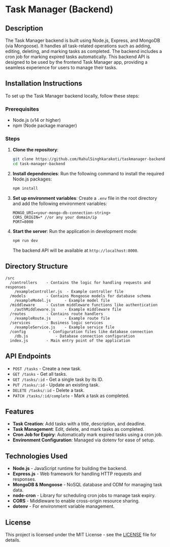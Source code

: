  
# Task Manager (Backend)

## Description
The Task Manager backend is built using Node.js, Express, and MongoDB (via Mongoose). It handles all task-related operations such as adding, editing, deleting, and marking tasks as completed. The backend includes a cron job for marking expired tasks automatically. This backend API is designed to be used by the frontend Task Manager app, providing a seamless experience for users to manage their tasks.

## Installation Instructions

To set up the Task Manager backend locally, follow these steps:

### Prerequisites
- Node.js (v14 or higher)
- npm (Node package manager)

### Steps

1. **Clone the repository**:
   ```bash
   git clone https://github.com/RahulSinghkarakoti/taskmanager-backend.git
   cd task-manager-backend
   ```

2. **Install dependencies**:
   Run the following command to install the required Node.js packages:
   ```bash
   npm install
   ```

3. **Set up environment variables**:
   Create a `.env` file in the root directory and add the following environment variables:
   ```
   MONGO_URI=<your-mongo-db-connection-string>
   CORS_ORIGIN=* //or any your domain/ip
   PORT=8000
   ```

4. **Start the server**:
   Run the application in development mode:
   ```bash
   npm run dev
   ```
   The backend API will be available at `http://localhost:8000`.

 

## Directory Structure
```
/src
  /controllers    - Contains the logic for handling requests and responses
    /exampleController.js  - Example controller file
  /models         - Contains Mongoose models for database schema
    /exampleModel.js      - Example model file
  /middleware     - Custom middleware functions like authentication
    /authMiddleware.js    - Example middleware file
  /routes         - Contains route handlers
    /exampleRoute.js      - Example route file
  /services       - Business logic services
    /exampleService.js    - Example service file
  /config          - Configuration files like database connection
    /db.js            - Database connection configuration
  index.js        - Main entry point of the application
```

## API Endpoints

- `POST /tasks` - Create a new task.
- `GET /tasks` - Get all tasks.
- `GET /tasks/:id` - Get a single task by its ID.
- `PUT /tasks/:id` - Update an existing task.
- `DELETE /tasks/:id` - Delete a task.
- `PATCH /tasks/:id/complete` - Mark a task as completed.
  
## Features

- **Task Creation**: Add tasks with a title, description, and deadline.
- **Task Management**: Edit, delete, and mark tasks as completed.
- **Cron Job for Expiry**: Automatically mark expired tasks using a cron job.
- **Environment Configuration**: Managed via dotenv for ease of setup.
  
## Technologies Used

- **Node.js** - JavaScript runtime for building the backend.
- **Express.js** - Web framework for handling HTTP requests and responses.
- **MongoDB & Mongoose** - NoSQL database and ODM for managing task data.
- **node-cron** - Library for scheduling cron jobs to manage task expiry.
- **CORS** - Middleware to enable cross-origin resource sharing.
- **dotenv** - For environment variable management.

## License
This project is licensed under the MIT License - see the [LICENSE](LICENSE) file for details.
 